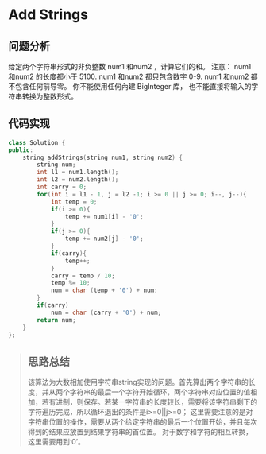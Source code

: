 # Add Strings
## 问题分析
给定两个字符串形式的非负整数 num1 和num2 ，计算它们的和。
注意：
num1 和num2 的长度都小于 5100.
num1 和num2 都只包含数字 0-9.
num1 和num2 都不包含任何前导零。
你不能使用任何內建 BigInteger 库， 也不能直接将输入的字符串转换为整数形式。
## 代码实现
```cpp
class Solution {
public:
    string addStrings(string num1, string num2) {
        string num;
        int l1 = num1.length();
        int l2 = num2.length();
        int carry = 0;
        for(int i = l1 - 1, j = l2 -1; i >= 0 || j >= 0; i--, j--){
            int temp = 0;
            if(i >= 0){
                temp += num1[i] - '0';
            }
            if(j >= 0){
                temp += num2[j] - '0';
            }
            if(carry){
                temp++;
            }
            carry = temp / 10;
            temp %= 10;
            num = char (temp + '0') + num;
        }
        if(carry)
            num = char (carry + '0') + num;
        return num;
    }
};
```
>## 思路总结
>该算法为大数相加使用字符串string实现的问题。首先算出两个字符串的长度，并从两个字符串的最后一个字符开始循环，两个字符串对应位置的值相加，若有进制，则保存。若某一字符串的长度较长，需要将该字符串剩下的字符遍历完成，所以循环退出的条件是i>=0||j>=0；
>这里需要注意的是对字符串位置的操作，需要从两个给定字符串的最后一个位置开始，并且每次得到的结果应放置到结果字符串的首位置。
>对于数字和字符的相互转换，这里需要用到‘0’。
